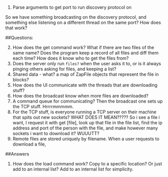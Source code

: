 1. Parse arguments to get port to run discovery protocol on

So we have something broadcasting on the discovery protocol, and
something else listening on a different thread on the same port? How
does that work?


##Questions:

2. How does the get command work? What if there are two files of the
   same name? Does the program keep a record of all files and diff them
   each time? How does it know who to get the files from?
3. Does the server only run `files?` when the user asks it to, or is it
   always pinging others asking for files, and keeping a list?
4. Shared data - what? a map of ZapFile objects that represent the file
   in blocks?
5. How does the UI communicate with the threads that are downloading
   stuff?
6. How does the broadcast know when more files are downloaded?
7. A command queue for communicating? Then the broadcast one sets up the
   TCP stuff. Hrrrrmmmmm.
8. For the TCP stuff, is everyone running a TCP server on their machine
   that spits out new sockets? WHAT DOES IT MEAN????? So i see a file i
   want, I request it with get [file], look up that file in the file
   list, find the ip address and port of the person with the file, and make
   however many sockets i want to download it? WUUUTT?
9. Remote files are stored uniquely by filename. When a user requests to
   download a file, 

##Answers
1. How does the load command work? Copy to a specific location? Or just
   add to an internal list? Add to an internal list for simplicity.
